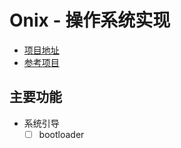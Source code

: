 # Onix - 操作系统实现
- [项目地址](https://github.com/lunuj/Onix)
- [参考项目](https://github.com/StevenBaby/Onix)

## 主要功能
- 系统引导
  - [ ] bootloader